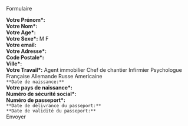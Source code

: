  Formulaire

**Votre Prénom\*:**   
**Votre Nom\*:**   
**Votre Age\*:**   
**Votre Sexe\*:** M F  
**Votre email:**   
**Votre Adresse\*:**   
**Code Postale\*:**   
**Ville\*:**   
**Votre Travail\*:** Agent immobilier Chef de chantier Infirmier Psychologue  
 Française  Allemande  Russe  Americaine  
`**Date de naissance:**`   
**Votre pays de naissance\*:**   
**Numéro de sécurité social\*:**   
**Numéro de passeport\*:**   
`**Date de délivrance du passeport:**`   
`**Date de validité du passeport:**`   
Envoyer
